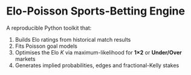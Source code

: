 # Elo-Poisson Sports-Betting Engine
A reproducible Python toolkit that:
1. Builds Elo ratings from historical match results  
2. Fits Poisson goal models  
3. Optimises the Elo *K* via maximum-likelihood for **1×2** or **Under/Over** markets  
4. Generates implied probabilities, edges and fractional-Kelly stakes
